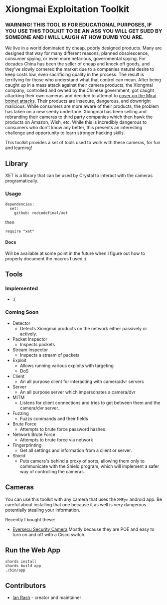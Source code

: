 # Xiongmai Exploitation Toolkit

### WARNING! THIS TOOL IS FOR EDUCATIONAL PURPOSES, IF YOU USE THIS TOOLKIT TO BE AN ASS YOU WILL GET SUED BY SOMEONE AND I WILL LAUGH AT HOW DUMB YOU ARE.

We live in a world dominated by cheap, poorly designed products. Many are designed that way for many different reasons; planned obsolescence, consumer spying, or even more nefarious, governmental spying. For decades China has been the seller of cheap and knock off goods, and they've slowly cornered the market due to a companies natural desire to keep costs low, even sacrificing quality in the process. The result is terrifying for those who understand what that control can mean. After being caught up in a mass attack against their camera products, the Xiongmai company, controlled and owned by the Chinese government, got caught attacking their own cameras and decided to attempt to [cover up the Mirai botnet attacks](https://ipvm.com/reports/xiongmai-threaten). Their products are insecure, dangerous, and downright malicious. While consumers are more aware of their products, the problem has taken on a new seedy undertone. Xiongmai has been selling and rebranding their cameras to third party companies which then hawk the products on Amazon, Wish, etc. While this is incredibly dangerous to consumers who don't know any better, this presents an interesting challenge and opportunity to learn stronger hacking skills.

This toolkit provides a set of tools used to work with these cameras, for fun and learning!

## Library

XET is a library that can be used by Crystal to interact with the cameras programatically.

### Usage
```
dependencies:
  xet:
    github: redcodefinal/xet
```

then

```crystal
require "xet"
```

#### Docs

Will be available at some point in the future when I figure out how to properly document the macros I used :(

## Tools

### Implemented
 - :(
### Coming Soon
 - Detector
   - Detects Xiongmai products on the network either passively or actively.
 - Packet Inspector
   - Inspects packets
 - Stream Inspector
   - Inspects a stream of packets 
 - Exploit
   - Allows running various exploits with targeting
   - DoS
 - Client
   - An all purpose client for interacting with camera/dvr servers
 - Server
   - An all purpose server which impersonates a camera/dvr
 - MITM
   - Listens for client connections and tries to get between them and the camera/dvr server. 
 - Fuzzing
   - Fuzzs commands and their fields
 - Brute Force
   - Attempts to brute force password hashes
 - Network Brute Force
   - Attempts to brute force via network
 - Fingerprinting
   - Get all settings and information from a client or server.
 - Shield
   - Puts camera's behind a proxy of sorts, allowing them only to communicate with the Shield program, which will implement a safer way of controlling the cameras.

## Cameras

You can use this toolkit with any camera that uses the `XMEye` android app. Be careful about installing that one because it as well is very dangerous potentially stealing your information.

Recently I bought these:
 - [Eversecu Security Camera](https://www.amazon.com/gp/product/B07GPGPV67/ref=ppx_yo_dt_b_asin_title_o05_s00?ie=UTF8&psc=1) Mostly because they are POE and easy to turn on and off with a Cisco switch.

## Run the Web App

```
shards install
shards build app
./bin/app
```

## Contributors

- [Ian Rash](https://github.com/redcodefinal) - creator and maintainer

